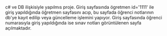 c# ve DB ilişkisiyle yapılmıs proje.
Giriş sayfasında ögretmen id='1111' ile giriş yapıldığında öğretmen sayfasını acıp, bu sayfada öğrenci notlarının db'ye kayıt edilip veya güncelleme işlemini yapıyor.
Giriş sayfasında öğrenci numarasıyla giriş yapıldığında ise sınav notları görüntülenen sayfa açılmaktadır.
